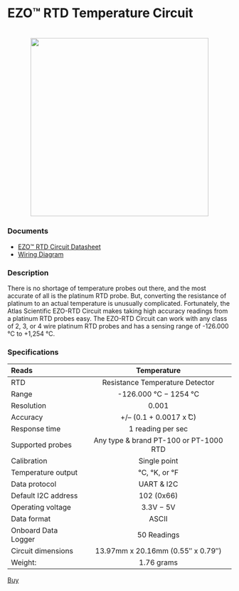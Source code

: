# EZO™ RTD Temperature Circuit

<h1 align="center">
  <img src="./EZO-RTD-Circuit-01.jpg" width="400"></a>
</h1>

### Documents
* [EZO™ RTD Circuit Datasheet](./EZO_RTD_Datasheet.pdf)
* [ Wiring Diagram ](./ezo-rtd-Wiringdiagram.pdf)

### Description

There is no shortage of temperature probes out there, and the most accurate of all is the platinum RTD probe. But, converting the resistance of platinum to an actual temperature is unusually complicated. Fortunately, the Atlas Scientific EZO-RTD Circuit makes taking high accuracy readings from a platinum RTD probes easy. The EZO-RTD Circuit can work with any class of 2, 3, or 4 wire platinum RTD probes and has a sensing range of -126.000 °C to +1,254 °C.


### Specifications


| Reads               |              Temperature               |
|:------------------- |:--------------------------------------:|
| RTD                 |    Resistance Temperature Detector     |
| Range               |         -126.000 °C − 1254 °C          |
| Resolution          |                 0.001                  |
| Accuracy            |        +/– (0.1 + 0.0017 x ̊C)         |
| Response time       |           1 reading per sec            |
| Supported probes    | Any type & brand PT-100 or PT-1000 RTD |
| Calibration         |              Single point              |
| Temperature output  |             °C, °K, or °F              |
| Data protocol       |               UART & I2C               |
| Default I2C address |               102 (0x66)               |
| Operating voltage   |               3.3V − 5V                |
| Data format         |                 ASCII                  |
| Onboard Data Logger |              50 Readings               |
| Circuit dimensions  |   13.97mm x 20.16mm (0.55″ x 0.79″)    |
| Weight:             |               1.76 grams               |

[Buy](https://atlas-scientific.com/embedded-solutions/ezo-rtd-temperature-circuit/)
